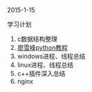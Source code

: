 2015-1-15

学习计划

1. c数据结构整理
2. [廖雪峰python教程](http://www.liaoxuefeng.com/wiki/001374738125095c955c1e6d8bb493182103fac9270762a000/001374738264643de15c5c4abad47dd9510e3b86286acb8000)
3. windows进程、线程总结
4. linux进程、线程总结
5. c++插件深入总结
6. nginx
